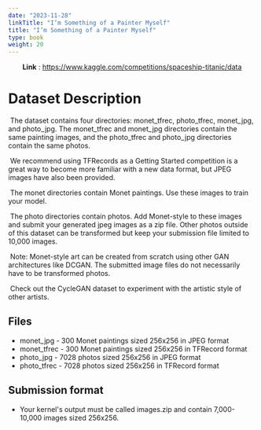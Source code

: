 ```yaml
---
date: "2023-11-28"
linkTitle: "I’m Something of a Painter Myself"
title: "I’m Something of a Painter Myself"
type: book 
weight: 20
---
```


<center> 

**Link** : <https://www.kaggle.com/competitions/spaceship-titanic/data>

</center>

# Dataset Description

&nbsp;The dataset contains four directories: monet_tfrec, photo_tfrec, monet_jpg, and photo_jpg. The monet_tfrec and monet_jpg directories contain the same painting images, and the photo_tfrec and photo_jpg directories contain the same photos.

&nbsp;We recommend using TFRecords as a Getting Started competition is a great way to become more familiar with a new data format, but JPEG images have also been provided.

&nbsp;The monet directories contain Monet paintings. Use these images to train your model.

&nbsp;The photo directories contain photos. Add Monet-style to these images and submit your generated jpeg images as a zip file. Other photos outside of this dataset can be transformed but keep your submission file limited to 10,000 images.

&nbsp;Note: Monet-style art can be created from scratch using other GAN architectures like DCGAN. The submitted image files do not necessarily have to be transformed photos.

&nbsp;Check out the CycleGAN dataset to experiment with the artistic style of other artists.

## Files
 - monet_jpg - 300 Monet paintings sized 256x256 in JPEG format
 - monet_tfrec - 300 Monet paintings sized 256x256 in TFRecord format
 - photo_jpg - 7028 photos sized 256x256 in JPEG format
 - photo_tfrec - 7028 photos sized 256x256 in TFRecord format
 
## Submission format
 - Your kernel's output must be called images.zip and contain 7,000-10,000 images sized 256x256.
 
 
